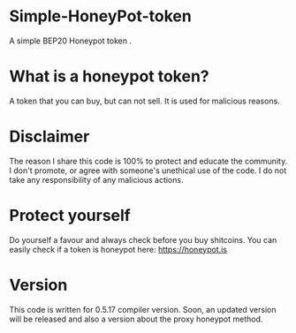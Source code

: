 # Simple-HoneyPot-token
A simple BEP20 Honeypot token . 

# What is a honeypot token?
A token that you can buy, but can not sell. It is used for malicious reasons. 

# Disclaimer
The reason I share this code is 100% to protect and educate the community. I don't promote, or agree with someone's unethical use of the code. I do not take any responsibility of any malicious actions. 

# Protect yourself
Do yourself a favour and always check before you buy shitcoins. You can easily check if a token is honeypot here: https://honeypot.is 

# Version
This code is written for 0.5.17 compiler version. Soon, an updated version will be released and also a version about the proxy honeypot method. 

